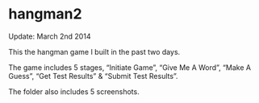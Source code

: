 hangman2
========
Update: March 2nd 2014

This the hangman game I built in the past two days.

The game includes 5 stages, “Initiate Game”, “Give Me A Word”, “Make A Guess”, “Get Test Results” & “Submit Test Results”.

The folder also includes 5 screenshots.
